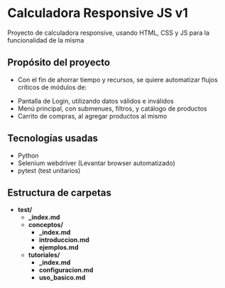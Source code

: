 # Calculadora Responsive JS v1
Proyecto de calculadora responsive, usando HTML, CSS y JS para la funcionalidad de la misma


## Propósito del proyecto
* Con el fin de ahorrar tiempo y recursos, se quiere automatizar flujos críticos de módulos de:
 - Pantalla de Login, utilizando datos válidos e inválidos
 - Menú principal, con submenues, filtros, y catálogo de productos
 - Carrito de compras, al agregar productos al mismo

## Tecnologías usadas
* Python
* Selenium webdriver (Levantar browser automatizado)
* pytest (test unitarios)
  

## Estructura de carpetas
- **test/**
    - **_index.md**
    - **conceptos/**
        - **_index.md**
        - **introduccion.md**
        - **ejemplos.md**
    - **tutoriales/**
        - **_index.md**
        - **configuracion.md**
        - **uso_basico.md**
